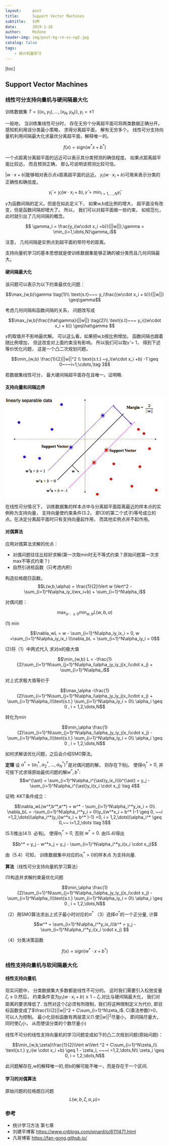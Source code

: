 ```yaml
---
layout:     post
title:      Support Vector Machines
subtitle:   SVM
date:       2019-1-26
author:     Midone
header-img: img/post-bg-re-vs-ng2.jpg
catalog: false
tags:
    - 统计机器学习
---
```


[toc]
## Support Vector Machines

### 线性可分支持向量机与硬间隔最大化

训练数据集 $T = \{(x_1,y_1),\dots,(x_N,y_N)\}, y_i = \pm1$

一般地， 当训练集线性可分时， 存在无穷个分离超平面可将两类数据正确分开。 感知机利用误分类最小策略， 求得分离超平面， 解有无穷多个。 线性可分支持向量机利用间隔最大化求最优分离超平面，解释唯一的。

$$f(x) = \text{sign}(w^*x + b^*)$$

一个点距离分离超平面的远近可以表示其分类预测的确信程度。 如果点距离超平面比较远， 而且预测正确， 那么可说明该预测比较可信。

$\vert w\cdot x+b\vert$能够相对表示点x距离超平面的远近。  $y_i(w\cdot x_i+b)$可用来表示分类的正确性和确信度。

$$\hat \gamma_i = y_i(w\cdot x_i +b),\hat \gamma = \min_{i=1,\dots,N}\hat \gamma_i$$ 

$\gamma$为函数间隔的定义。但是在如此定义下， 如果w,b成比例的增大， 超平面没有改变，但是函数间隔却增大了。 所以， 我们可以对超平面做一些约束， 如规范化， 此时就引出了几何间隔的概念。

$$ \gamma_i = \frac{y_i(w\cdot x_i +b)}{||w||},\gamma = \min_{i=1,\dots,N}\gamma_i$$ 

注意， 几何间隔是实例点到超平面的带符号的距离。

支持向量机学习的基本思想就是使训练数据集能够正确的被分类而且几何间隔最大。

#### 硬间隔最大化

该问题可以表示为以下约束最优化问题：

$$\max_{w,b}\gamma \tag{1}\\ \text{s.t}~~~ y_i\frac{(w\cdot x_i + b)}{||w||} \geq\gamma$$

考虑几何间隔和函数间隔的关系， 问题改写成

$$\max_{w,b}\frac{\hat\gamma}{||w||} \tag{2}\\ \text{s.t}~~~ y_i{(w\cdot x_i + b)} \geq\hat\gamma $$

$\hat \gamma$的取值并不影响最优解。 可以这么看，如果把w,b按比例增加， 函数间隔也跟着随比例增加， 但这改变对上面约束没有影响。 所以我们可以取$\hat \gamma =1$， 得到下述等价优化问题， 这是一个凸二次规划问题。

$$\min_{w,b} \frac{1}{2}||w||^2 \\ \text{s.t.} ~y_i(w\cdot x_i +b) -1 \geq 0~~~i=1,\cdots,\tag 3$$

若数据集线性可分， 最大硬间隔超平面存在且唯一。证明略.

#### 支持向量和间隔边界

![svm](https://github.com/ChunhanLi/ChunhanLi.github.io/blob/master/img/svm1.jpg?raw=true)

在线性可分情况下， 训练数据集的样本点中与分离超平面距离最近的样本点的实例称为支持向量， 支持向量使约束条件(3.2， 即(3)的第二个式子)等号成立的点。在决定分离超平面时只有支持向量起作用， 而其他实例点并不起作用。

#### 对偶算法

应用对偶算法求解的优点：
- 对偶问题往往比较好求解(第一次取min时无不等式约束？原始问题第一次求max不等式约束？)
- 自然引进核函数（只考虑内积）

构造拉格朗日函数。
$$L(w,b,\alpha) = \frac{1}{2}\Vert w \Vert^2 - \sum_{i=1}^N\alpha_iy_i(wx_i+b) + \sum_{i=1}^N\alpha_i$$

对偶问题：

$$\max_{\alpha:\geq0}\min_{w,b}L(w,b,\alpha)$$

(1) min

$$\nabla_wL = w - \sum_{i=1}^N\alpha_iy_ix_i = 0, w =\sum_{i=1}^N\alpha_iy_ix_i \\\nabla_bL = \sum_{i=1}^N\alpha_iy_i = 0$$

(2)将（1）中两式代入 求对$\alpha$的极大值

$$\min_{w,b} L = -\frac{1}{2}\sum_{i=1}^N\sum_{j=1}^N\alpha_i\alpha_jy_iy_j(x_i\cdot x_j) + \sum_{i=1}^N\alpha_i$$

对上式求极大值等价于

$$\max_\alpha -\frac{1}{2}\sum_{i=1}^N\sum_{j=1}^N\alpha_i\alpha_jy_iy_j(x_i\cdot x_j) + \sum_{i=1}^N\alpha_i\\\text{s.t.} \sum_{i=1}^N\alpha_iy_i = 0\\
\alpha_i \geq 0 , i = 1,2,\dots,N$$

转化为min

$$\min_\alpha \frac{1}{2}\sum_{i=1}^N\sum_{j=1}^N\alpha_i\alpha_jy_iy_j(x_i\cdot x_j) - \sum_{i=1}^N\alpha_i\\\text{s.t.} \sum_{i=1}^N\alpha_iy_i = 0\\
\alpha_i \geq 0 , i = 1,2,\dots,N$$

如何求解该优化问题，之后会介绍SMO算法。

**定理** 设 $\alpha^{\ast} = (\alpha_1^{\ast}, \alpha_2^{\ast}, \dots, \alpha_N^{\ast})^T$是对偶问题的解， 则存在下标j， 使得$\alpha_j^{\ast} >0$, 并可按下式求得原始最优问题的解$w^{\ast},b^{\ast}$:$$w^{\ast} = \sum_{i=1}^N\alpha_i^{\ast}y_ix_i\\b^{\ast} = y_j - \sum_{i=1}^N\alpha_i^{\ast}y_i(x_i \cdot x_j) \tag 4$$

证明: KKT条件成立：

$$\nabla_wL(w^*,b^*,a^*) = w^* - \sum_{i=1}^N\alpha_i^*y_ix_i = 0\\
\nabla_bL = -\sum_{i=1}^N\alpha_i^*y_i = 0\\y_i(w^*x_i + b^* )-1 \geq 0, ~~i =1,2,\dots\\\alpha_i^*(y_i(w^*x_i + b^* )-1) =0, i = 1,2,\dots\\\alpha_i^* \geq 0,~~ i=1,2,\dots \tag 5$$

$(5.1)$推出(4.1). 必有j， 使得$\alpha_j^* > 0$, 否则 $w^* = 0$. 由(5.4)得出

$$b^* = y_j - w^*x_j = y_j - \sum_{i=1}^N\alpha_i^*y_i(x_i \cdot x_j)$$

由（5.4）可知， 训练数据集中对应的$\alpha^{\ast}_i>0$的样本点 为支持向量.

**算法**（线性可分支持向量机学习算法）

(1)构造并求解约束最优化问题 

$$\min_\alpha \frac{1}{2}\sum_{i=1}^N\sum_{j=1}^N\alpha_i\alpha_jy_iy_j(x_i\cdot x_j) - \sum_{i=1}^N\alpha_i\\\text{s.t.} \sum_{i=1}^N\alpha_iy_i = 0\\
\alpha_i \geq 0 , i = 1,2,\dots,N$$

（2）用SMO算法求出上式子最小时对应的$\alpha^{\ast}$
（3）选择$\alpha^{\ast}$的一个正分量, 计算

$$w^* = \sum_{i=1}^N\alpha_i^*y_ix_i\\b^* = y_j - \sum_{i=1}^N\alpha_i^*y_i(x_i \cdot x_j) $$

（4）分类决策函数

$$f(x) = sign(w^*\cdot x + b^*)$$

### 线性支持向量机与软间隔最大化
#### 线性支持向量机
现实问题中， 分类数据集大多数都是线性不可分的。 这时我们需要引入松弛变量$\zeta_i \geq 0$.然后， 约束条件变为$y_i(w\cdot x_i +b) \geq 1 - \zeta_i$.对比与硬间隔最大化， 我们对距离的要求降低了. 当然对这个$\zeta$必须有所限制，我们将这种限制定义为代价, 即目标函数变成了$\frac{1}{2}||w||^2 + C\sum_{i=1}^N\zeta_i$. C(乘法参数)>0， 可以人为控制。 最小化目标函数有两层意义(1.使$||w||^2$尽量小， 即间隔尽量大， 同时使$\zeta_i$小， 从而使误分类的个数尽量小)

线性不可分的线性支持向量机的学习问题变成如下的凸二次规划问题(原始问题)：

$$\min_{w,b,\zeta}\frac{1}{2}\Vert w\Vert ^2 + C\sum_{i=1}^N\zeta_i\\ \text{s.t.} y_i(w \cdot x_i +b) \geq 1 - \zeta_i, ~~~i =1,2,\dots,N\\ \zeta_i \geq 0, i = 1,2,\dots,N$$

此问题解存在,w的解释唯一的,但b的解可能不唯一，而是存在于一个区间.

#### 学习的对偶算法
原始问题的拉格朗日问题$$L(w,b,\zeta,\alpha,\mu) = $$
### 参考

- 统计学习方法 第七章
- 刘建平博客 https://www.cnblogs.com/pinard/p/6111471.html
- 凡哥博客 https://fan-gong.github.io/

